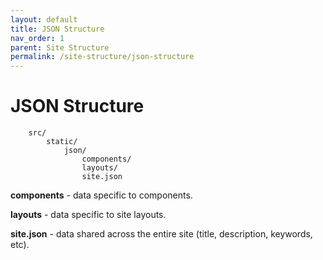 ```yaml
---
layout: default
title: JSON Structure
nav_order: 1
parent: Site Structure
permalink: /site-structure/json-structure
---
```


# JSON Structure

        src/
            static/
                json/
                    components/
                    layouts/
                    site.json

**components** - data specific to components.

**layouts** - data specific to site layouts.

**site.json** - data shared across the entire site (title, description, keywords, etc).